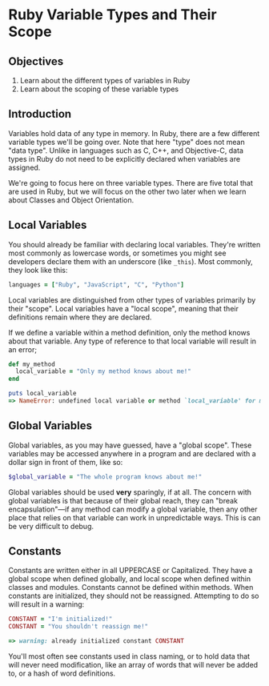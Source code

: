 # Ruby Variable Types and Their Scope

## Objectives

1. Learn about the different types of variables in Ruby
2. Learn about the scoping of these variable types

## Introduction

Variables hold data of any type in memory. In Ruby, there are a few different variable types we'll be going over. Note that here "type" does not mean "data type". Unlike in languages such as C, C++, and Objective-C, data types in Ruby do not need to be explicitly declared when variables are assigned.

We're going to focus here on three variable types. There are five total that are used in Ruby, but we will focus on the other two later when we learn about Classes and Object Orientation.

## Local Variables

You should already be familiar with declaring local variables. They're written most commonly as lowercase words, or sometimes you might see developers declare them with an underscore (like `_this`). Most commonly, they look like this:

```ruby
languages = ["Ruby", "JavaScript", "C", "Python"]
```

Local variables are distinguished from other types of variables primarily by their "scope". Local variables have a "local scope", meaning that their definitions remain where they are declared.

If we define a variable within a method definition, only the method knows about that variable. Any type of reference to that local variable will result in an error;

```ruby
def my_method
  local_variable = "Only my method knows about me!"
end

puts local_variable
=> NameError: undefined local variable or method `local_variable' for main:Object
```

## Global Variables

Global variables, as you may have guessed, have a "global scope". These variables may be accessed anywhere in a program and are declared with a dollar sign in front of them, like so:

```ruby
$global_variable = "The whole program knows about me!"
```

Global variables should be used **very** sparingly, if at all. The concern with global variables is that because of their global reach, they can "break encapsulation"—if any method can modify a global variable, then any other place that relies on that variable can work in unpredictable ways. This is can be very difficult to debug.

## Constants

Constants are written either in all UPPERCASE or Capitalized. They have a global scope when defined globally, and local scope when defined within classes and modules. Constants cannot be defined within methods. When constants are initialized, they should not be reassigned. Attempting to do so will result in a warning:

```ruby
CONSTANT = "I'm initialized!"
CONSTANT = "You shouldn't reassign me!"

=> warning: already initialized constant CONSTANT
```

You'll most often see constants used in class naming, or to hold data that will never need modification, like an array of words that will never be added to, or a hash of word definitions.

